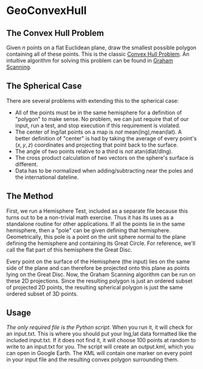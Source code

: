 GeoConvexHull
=============

## The Convex Hull Problem

Given $n$ points on a flat Euclidean plane, draw the smallest possible polygon containing all of these points. This is the classic [Convex Hull Problem](http://en.wikipedia.org/wiki/Convex_hull). An intuitive algorithm for solving this problem can be found in [Graham Scanning](http://en.wikipedia.org/wiki/Graham_scan).

## The Spherical Case

There are several problems with extending this to the spherical case:  
- All of the points must be in the same hemisphere for a definition of "polygon" to make sense. No problem, we can just require that of our input, run a test, and stop execution if this requirement is violated.  
- The center of lng/lat points on a map is *not* mean(lng),mean(lat). A better definition of "center" is had by taking the average of every point's $(x,y,z)$ coordinates and projecting that point back to the surface.  
- The angle of two points relative to a third is *not* atan(dlat/dlng).  
- The cross product calculation of two vectors on the sphere's surface is different.  
- Data has to be normalized when adding/subtracting near the poles and the international dateline.  

## The Method

First, we run a Hemisphere Test, included as a separate file because this turns out to be a non-trivial math exercise. Thus it has its uses as a standalone routine for other applications. If all the points lie in the same hemisphere, then a "pole" can be given defining that hemisphere. Geometrically, this pole is a point on the unit sphere normal to the plane defining the hemisphere and containing its Great Circle. For reference, we'll call the flat part of this hemisphere the Great Disc.

Every point on the surface of the Hemisphere (the input) lies on the same side of the plane and can therefore be projected onto this plane as points lying on the Great Disc. Now, the Graham Scanning algorithm can be run on these 2D projections. Since the resulting polygon is just an ordered subset of projected 2D points, the resulting spherical polygon is just the same ordered subset of 3D points.

## Usage

*The only required file is the Python script*. When you run it, it will check for an input.txt. This is where you should put your lng,lat data formatted like the included input.txt. If it does not find it, it will choose 100 points at random to write to an input.txt for you. The script will create an output.kml, which you can open in Google Earth. The KML will contain one marker on every point in your input file and the resulting convex polygon surrounding them.